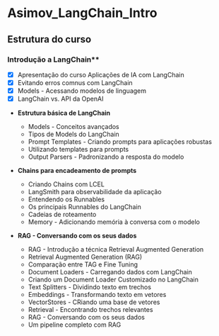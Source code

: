 # Asimov_LangChain_Intro

## Estrutura do curso

### Introdução a LangChain\*\*

- [x] Apresentação do curso Aplicações de IA com LangChain
- [x] Evitando erros comnus com LangChain
- [x] Models - Acessando modelos de linguagem
- [x] LangChain vs. API da OpenAI
      <br>

- **Estrutura básica de LangChain**

  - Models - Conceitos avançados
  - Tipos de Models do LangChain
  - Prompt Templates - Criando prompts para aplicações robustas
  - Utilizando templates para prompts
  - Output Parsers - Padronizando a resposta do modelo
    <br>

- **Chains para encadeamento de prompts**

  - Criando Chains com LCEL
  - LangSmith para observabilidade da aplicação
  - Entendendo os Runnables
  - Os principais Runnables do LangChain
  - Cadeias de roteamento
  - Memory - Adicionando memória à conversa com o modelo
    <br>

- **RAG - Conversando com os seus dados**

  - RAG - Introdução a técnica Retrieval Augmented Generation
  - Retrieval Augmented Generation (RAG)
  - Comparação entre TAG e Fine Tuning
  - Document Loaders - Carregando dados com LangChain
  - Criando um Document Loader Customizado no LangChain
  - Text Splitters - Dividindo texto em trechos
  - Embeddings - Transformando texto em vetores
  - VectorStores - CRiando uma base de vetores
  - Retrieval - Encontrando trechos relevantes
  - RAG - Conversando com os seus dados
  - Um pipeline completo com RAG
    <br>
